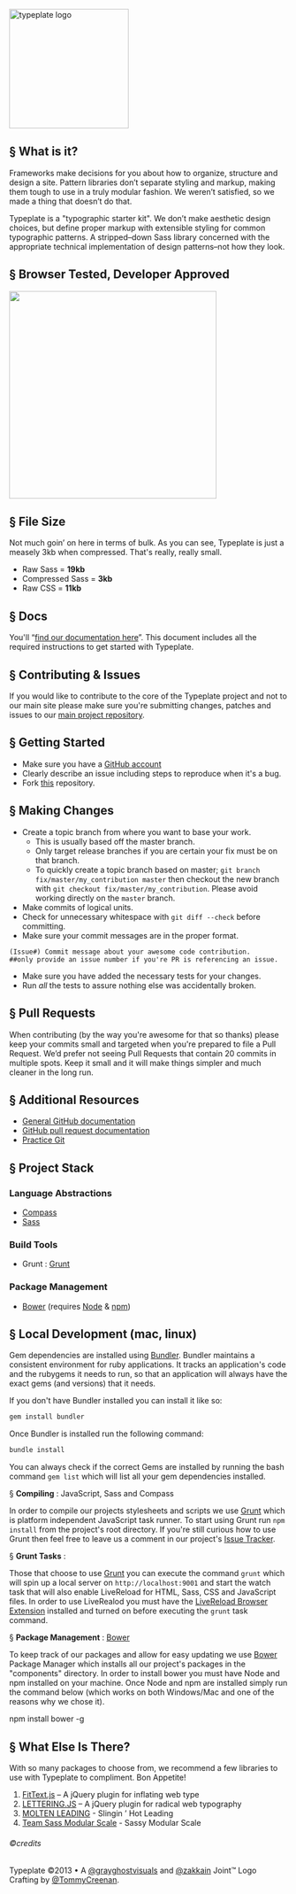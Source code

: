 <a href="//typeplate.com"><img src="http://typeplate.com/img/logo.png" alt="typeplate logo" width="216" height="216"></a>

## &sect; What is it?
Frameworks make decisions for you about how to organize, structure and design a site. Pattern libraries don&rsquo;t separate styling and markup, making them tough to use in a truly modular fashion. We weren&rsquo;t satisfied, so we made a thing that doesn&rsquo;t do that.

Typeplate is a "typographic starter kit". We don&rsquo;t make aesthetic design choices, but define proper markup with extensible styling for common typographic patterns. A stripped&ndash;down Sass library concerned with the appropriate technical implementation of design patterns&ndash;not how they look.

## &sect; Browser Tested, Developer Approved
<img src="https://raw.github.com/paulirish/browser-logos/master/main-desktop.png" alt="" width="375">

## &sect; File Size
Not much goin&rsquo; on here in terms of bulk. As you can see, Typeplate is just a measely 3kb when compressed. That's really, really small.

- Raw Sass = **19kb**
- Compressed Sass = **3kb**
- Raw CSS = **11kb**

## &sect; Docs
You'll “[find our documentation here](https://github.com/typeplate/typeplate-bower/blob/master/README.md)”. This document includes all the required instructions to get started with Typeplate.

## &sect; Contributing & Issues

If you would like to contribute to the core of the Typeplate project and not to our main site please make sure you're submitting changes, patches and issues to our [main project repository](https://github.com/typeplate/typeplate-bower).

## &sect; Getting Started

* Make sure you have a [GitHub account](https://github.com/signup/free)
* Clearly describe an issue including steps to reproduce when it's a bug.
* Fork [this](https://github.com/typeplate/typeplate-bower) repository.

## &sect; Making Changes

* Create a topic branch from where you want to base your work.
  * This is usually based off the master branch.
  * Only target release branches if you are certain your fix must be on that
    branch.
  * To quickly create a topic branch based on master; `git branch
    fix/master/my_contribution master` then checkout the new branch with `git
    checkout fix/master/my_contribution`.  Please avoid working directly on the
    `master` branch.
* Make commits of logical units.
* Check for unnecessary whitespace with `git diff --check` before committing.
* Make sure your commit messages are in the proper format.

````
(Issue#) Commit message about your awesome code contribution. 
##only provide an issue number if you're PR is referencing an issue.
````

* Make sure you have added the necessary tests for your changes.
* Run _all_ the tests to assure nothing else was accidentally broken.

## &sect; Pull Requests
When contributing (by the way you're awesome for that so thanks) please keep your commits small and targeted when you're prepared to file a Pull Request. We&rsquo;d prefer not seeing Pull Requests that contain 20 commits in multiple spots. Keep it small and it will make things simpler and much cleaner in the long run.

## &sect; Additional Resources

* [General GitHub documentation](http://help.github.com)
* [GitHub pull request documentation](http://help.github.com/send-pull-requests)
* [Practice Git](https://github.com/grayghostvisuals/Practice-Git)

## &sect; Project Stack
### Language Abstractions

- [Compass](http://compass-style.org)
- [Sass](http://sass-lang.com)

### Build Tools

- Grunt : [Grunt](http://gruntjs.com)

### Package Management

- [Bower](https://github.com/bower/bower) (requires [Node](http://nodejs.org) &amp; [npm](https://npmjs.org))


## &sect; Local Development (mac, linux)

Gem dependencies are installed using [Bundler](http://bundler.io). Bundler maintains a consistent environment for ruby applications.
It tracks an application's code and the rubygems it needs to run, so that an application will always have the exact gems (and versions)
that it needs.

If you don't have Bundler installed you can install it like so:

```bash
gem install bundler
```

Once Bundler is installed run the following command:

```bash
bundle install
```

You can always check if the correct Gems are installed by running the bash command ``gem list`` which will list all your gem dependencies installed.

&sect; **Compiling** : JavaScript, Sass and Compass

In order to compile our projects stylesheets and scripts we use [Grunt](http://gruntjs.com) which is platform independent JavaScript task runner. To start using Grunt run ``npm install`` from the project's root directory. If you're still curious how to use Grunt then feel free to leave us a comment in our project's [Issue Tracker](https://github.com/typeplate/typeplate.github.com/issues).

&sect; **Grunt Tasks** :

Those that choose to use [Grunt](http://gruntjs.com) you can execute the command ``grunt`` which will spin up a local server on ``http://localhost:9001`` and start the watch task that will also enable LiveReload for HTML, Sass, CSS and JavaScript files. In order to use LiveRealod you must have the [LiveReload Browser Extension](https://chrome.google.com/webstore/detail/livereload/jnihajbhpnppcggbcgedagnkighmdlei?hl=en) installed and turned on before executing the ``grunt`` task command.

&sect; **Package Management** : [Bower](https://github.com/bower/bower)

To keep track of our packages and allow for easy updating we use [Bower](https://github.com/bower/bower) Package Manager which installs all our project's packages in the "components" directory. In order to install bower you must have Node and npm installed on your machine. Once Node and npm are installed simply run the command below  (which works on both Windows/Mac and one of the reasons why we chose it).

  npm install bower -g

## &sect; What Else Is There?
With so many packages to choose from, we recommend a few libraries to use with Typeplate to compliment. Bon Appetite!

1. [FitText.js](http://fittextjs.com) &ndash; A jQuery plugin for inflating web type
2. [LETTERING.JS](http://letteringjs.com) &ndash; A jQuery plugin for radical web typography
3. [MOLTEN LEADING](https://github.com/Wilto/Molten-Leading) - Slingin &rsquo; Hot Leading
4. [Team Sass Modular Scale](https://github.com/Team-Sass/modular-scale) - Sassy Modular Scale

###### ©credits
Typeplate &copy;2013 &bull; A [@grayghostvisuals](https://twitter.com/gryghostvisuals) and [@zakkain](https://twitter.com/zakkain) Joint™
Logo Crafting by [@TommyCreenan](https://twitter.com/TommyCreenan).